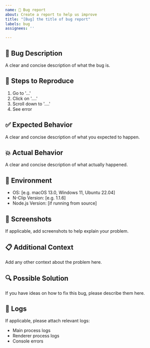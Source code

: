 ```yaml
---
name: 🐞 Bug report
about: Create a report to help us improve
title: "[Bug] the title of bug report"
labels: bug
assignees: ''

---
```


## 🐛 Bug Description
A clear and concise description of what the bug is.

## 🔄 Steps to Reproduce
1. Go to '...'
2. Click on '....'
3. Scroll down to '....'
4. See error

## ✅ Expected Behavior
A clear and concise description of what you expected to happen.

## 💥 Actual Behavior
A clear and concise description of what actually happened.

## 📱 Environment
- OS: [e.g. macOS 13.0, Windows 11, Ubuntu 22.04]
- N-Clip Version: [e.g. 1.1.6]
- Node.js Version: [if running from source]

## 📸 Screenshots
If applicable, add screenshots to help explain your problem.

## 📋 Additional Context
Add any other context about the problem here.

## 🔍 Possible Solution
If you have ideas on how to fix this bug, please describe them here.

## 📝 Logs
If applicable, please attach relevant logs:
- Main process logs
- Renderer process logs
- Console errors